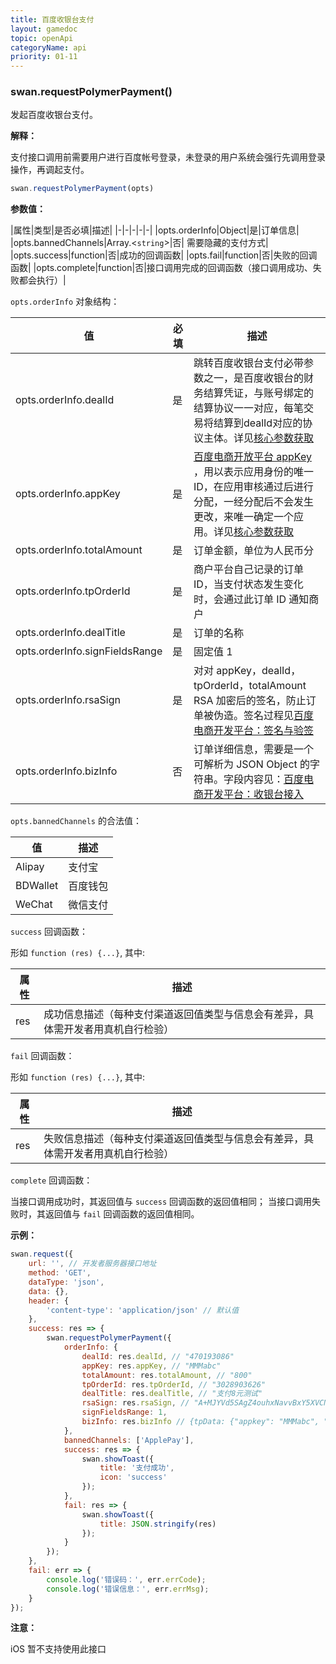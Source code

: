 ```yaml
---
title: 百度收银台支付
layout: gamedoc
topic: openApi
categoryName: api
priority: 01-11
---
```


### swan.requestPolymerPayment()

发起百度收银台支付。

**解释：**

支付接口调用前需要用户进行百度帐号登录，未登录的用户系统会强行先调用登录操作，再调起支付。

```js
swan.requestPolymerPayment(opts)
```

**参数值：**

|属性|类型|是否必填|描述|
|-|-|-|-|-|
|opts.orderInfo|Object|是|订单信息|
|opts.bannedChannels|Array.<`string`>|否| 需要隐藏的支付方式|
|opts.success|function|否|成功的回调函数|
|opts.fail|function|否|失败的回调函数|
|opts.complete|function|否|接口调用完成的回调函数（接口调用成功、失败都会执行）|

`opts.orderInfo` 对象结构：

|值|必填|描述|
|-|-|-|
|opts.orderInfo.dealId|是|跳转百度收银台支付必带参数之一，是百度收银台的财务结算凭证，与账号绑定的结算协议一一对应，每笔交易将结算到dealId对应的协议主体。详见[核心参数获取](https://dianshang.baidu.com/platform/doclist/index.html#!/doc/nuomiplus_1_guide/mini_program_cashier/parameter.md) |
|opts.orderInfo.appKey|是|[百度电商开放平台 appKey](https://dianshang.baidu.com/platform/doclist/index.html#!/doc/nuomiplus_2_base/term_v2.md) ，用以表示应用身份的唯一 ID，在应用审核通过后进行分配，一经分配后不会发生更改，来唯一确定一个应用。详见[核心参数获取](https://dianshang.baidu.com/platform/doclist/index.html#!/doc/nuomiplus_1_guide/mini_program_cashier/parameter.md) |
|opts.orderInfo.totalAmount|是|订单金额，单位为人民币分|
|opts.orderInfo.tpOrderId|是|商户平台自己记录的订单 ID，当支付状态发生变化时，会通过此订单 ID 通知商户|
|opts.orderInfo.dealTitle|是|订单的名称|
|opts.orderInfo.signFieldsRange|是|固定值 1|
|opts.orderInfo.rsaSign|是|对对 appKey，dealId，tpOrderId，totalAmount RSA 加密后的签名，防止订单被伪造。签名过程见[百度电商开发平台：签名与验签](https://dianshang.baidu.com/platform/doclist/index.html#!/doc/nuomiplus_2_base/sign_v2.md) |
|opts.orderInfo.bizInfo|否|订单详细信息，需要是一个可解析为 JSON Object 的字符串。字段内容见：[百度电商开发平台：收银台接入](https://dianshang.baidu.com/platform/doclist/index.html#!/doc/nuomiplus_1_guide/mini_program_cashier/parameter.md) |

`opts.bannedChannels` 的合法值：

|值|描述|
|-|-|
|Alipay|支付宝|
|BDWallet|百度钱包|
|WeChat|微信支付|

`success` 回调函数：

形如 `function (res) {...}`, 其中:

|属性|描述|
|-|-|
|res|成功信息描述（每种支付渠道返回值类型与信息会有差异，具体需开发者用真机自行检验）|

`fail` 回调函数：

形如 `function (res) {...}`, 其中:

|属性|描述|
|-|-|
|res|失败信息描述（每种支付渠道返回值类型与信息会有差异，具体需开发者用真机自行检验）|

`complete` 回调函数：

当接口调用成功时，其返回值与 `success` 回调函数的返回值相同；
当接口调用失败时，其返回值与 `fail` 回调函数的返回值相同。

**示例：**

```js
swan.request({
    url: '', // 开发者服务器接口地址
    method: 'GET',
    dataType: 'json',
    data: {},
    header: {
        'content-type': 'application/json' // 默认值
    },
    success: res => {
        swan.requestPolymerPayment({
            orderInfo: {
                dealId: res.dealId, // "470193086"
                appKey: res.appKey, // "MMMabc"
                totalAmount: res.totalAmount, // "800"
                tpOrderId: res.tpOrderId, // "3028903626"
                dealTitle: res.dealTitle, // "支付8元测试"
                rsaSign: res.rsaSign, // "A+MJYVd5SAgZ4ouhxNavvBxY5XVCNrWSi6knlGVY/dIn0z3zd9b37/BDFa6WT....."
                signFieldsRange: 1,
                bizInfo: res.bizInfo // {tpData: {"appkey": "MMMabc", "dealId": "470193086", "dealTitle": "支付8元测试", "payResultUrl": "", "returnData": "111", "rsaSign": "A+MJYVd5SAgZ4ouhxNavvBxY5XVCNrWSi6knlGVY/dIn0z3zd9b37/BDFa6WT.....", "totalAmount": "800", "tpOrderId": "3028903626"}}
            },
            bannedChannels: ['ApplePay'],
            success: res => {
                swan.showToast({
                    title: '支付成功',
                    icon: 'success'
                });
            },
            fail: res => {
                swan.showToast({
                    title: JSON.stringify(res)
                });
            }
        });
    },
    fail: err => {
        console.log('错误码：', err.errCode);
        console.log('错误信息：', err.errMsg);
    }
});

```

**注意：**

iOS 暂不支持使用此接口
